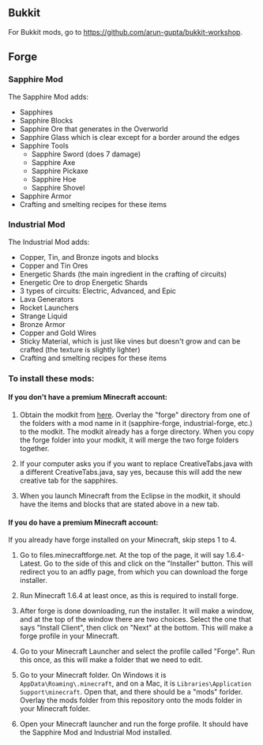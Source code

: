 Bukkit
-------

For Bukkit mods, go to https://github.com/arun-gupta/bukkit-workshop.

Forge
-----

### Sapphire Mod

The Sapphire Mod adds:

* Sapphires
* Sapphire Blocks
* Sapphire Ore that generates in the Overworld
* Sapphire Glass which is clear except for a border around the edges
* Sapphire Tools
    * Sapphire Sword (does 7 damage)
    * Sapphire Axe
    * Sapphire Pickaxe
    * Sapphire Hoe
    * Sapphire Shovel
* Sapphire Armor
* Crafting and smelting recipes for these items

### Industrial Mod

The Industrial Mod adds:

* Copper, Tin, and Bronze ingots and blocks
* Copper and Tin Ores
* Energetic Shards (the main ingredient in the crafting of circuits)
* Energetic Ore to drop Energetic Shards
* 3 types of circuits: Electric, Advanced, and Epic
* Lava Generators
* Rocket Launchers
* Strange Liquid
* Bronze Armor
* Copper and Gold Wires
* Sticky Material, which is just like vines but doesn't grow and can be crafted (the texture is slightly lighter)
* Crafting and smelting recipes for these items

### To install these mods:

#### If you don't have a premium Minecraft account:

1. Obtain the modkit from [here](http://www.devoxx4kids.org/usa/workshops/minecraft-modding/). Overlay the "forge" directory from one of the folders with a mod name in it (sapphire-forge, industrial-forge, etc.) to the modkit. The modkit already has a forge directory. When you copy the forge folder into your modkit, it will merge the two forge folders together.

2. If your computer asks you if you want to replace CreativeTabs.java with a different CreativeTabs.java, say yes, because this will add the new creative tab for the sapphires.

3. When you launch Minecraft from the Eclipse in the modkit, it should have the items and blocks that are stated above in a new tab.

#### If you do have a premium Minecraft account:

If you already have forge installed on your Minecraft, skip steps 1 to 4.

1. Go to files.minecraftforge.net. At the top of the page, it will say 1.6.4-Latest. Go to the side of this and click on the "Installer" button. This will redirect you to an adfly page, from which you can download the 
forge installer.

2. Run Minecraft 1.6.4 at least once, as this is required to install forge.

3. After forge is done downloading, run the installer. It will make a window, and at the top of the window there are two choices. Select the one that says "Install Client", then click on "Next" at the bottom. This will make a forge profile in your Minecraft.

4. Go to your Minecraft Launcher and select the profile called "Forge". Run this once, as this will  make a folder that we need to edit.

5. Go to your Minecraft folder. On Windows it is `AppData\Roaming\.minecraft`, and on a Mac, it is `Libraries\Application Support\minecraft`. Open that, and there should be a "mods" forlder.
Overlay the mods folder from this repository onto the mods folder in your Minecraft folder.

6. Open your Minecraft launcher and run the forge profile. It should have the Sapphire Mod and Industrial Mod installed.
